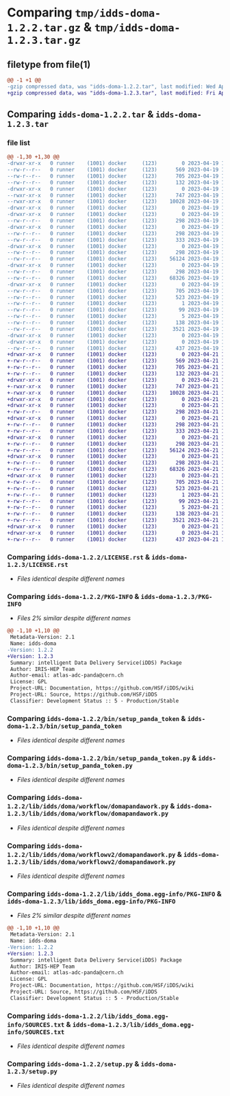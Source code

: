 # Comparing `tmp/idds-doma-1.2.2.tar.gz` & `tmp/idds-doma-1.2.3.tar.gz`

## filetype from file(1)

```diff
@@ -1 +1 @@
-gzip compressed data, was "idds-doma-1.2.2.tar", last modified: Wed Apr 19 10:36:00 2023, max compression
+gzip compressed data, was "idds-doma-1.2.3.tar", last modified: Fri Apr 21 12:33:21 2023, max compression
```

## Comparing `idds-doma-1.2.2.tar` & `idds-doma-1.2.3.tar`

### file list

```diff
@@ -1,30 +1,30 @@
-drwxr-xr-x   0 runner    (1001) docker     (123)        0 2023-04-19 10:36:00.554242 idds-doma-1.2.2/
--rw-r--r--   0 runner    (1001) docker     (123)      569 2023-04-19 10:35:37.000000 idds-doma-1.2.2/LICENSE.rst
--rw-r--r--   0 runner    (1001) docker     (123)      705 2023-04-19 10:36:00.554242 idds-doma-1.2.2/PKG-INFO
--rw-r--r--   0 runner    (1001) docker     (123)      132 2023-04-19 10:35:37.000000 idds-doma-1.2.2/README.md
-drwxr-xr-x   0 runner    (1001) docker     (123)        0 2023-04-19 10:36:00.554242 idds-doma-1.2.2/bin/
--rwxr-xr-x   0 runner    (1001) docker     (123)      747 2023-04-19 10:35:37.000000 idds-doma-1.2.2/bin/setup_panda_token
--rwxr-xr-x   0 runner    (1001) docker     (123)    10028 2023-04-19 10:35:37.000000 idds-doma-1.2.2/bin/setup_panda_token.py
-drwxr-xr-x   0 runner    (1001) docker     (123)        0 2023-04-19 10:36:00.554242 idds-doma-1.2.2/lib/
-drwxr-xr-x   0 runner    (1001) docker     (123)        0 2023-04-19 10:36:00.554242 idds-doma-1.2.2/lib/idds/
--rw-r--r--   0 runner    (1001) docker     (123)      298 2023-04-19 10:35:37.000000 idds-doma-1.2.2/lib/idds/__init__.py
-drwxr-xr-x   0 runner    (1001) docker     (123)        0 2023-04-19 10:36:00.554242 idds-doma-1.2.2/lib/idds/doma/
--rw-r--r--   0 runner    (1001) docker     (123)      298 2023-04-19 10:35:37.000000 idds-doma-1.2.2/lib/idds/doma/__init__.py
--rw-r--r--   0 runner    (1001) docker     (123)      333 2023-04-19 10:35:53.000000 idds-doma-1.2.2/lib/idds/doma/version.py
-drwxr-xr-x   0 runner    (1001) docker     (123)        0 2023-04-19 10:36:00.554242 idds-doma-1.2.2/lib/idds/doma/workflow/
--rw-r--r--   0 runner    (1001) docker     (123)      298 2023-04-19 10:35:37.000000 idds-doma-1.2.2/lib/idds/doma/workflow/__init__.py
--rw-r--r--   0 runner    (1001) docker     (123)    56124 2023-04-19 10:35:37.000000 idds-doma-1.2.2/lib/idds/doma/workflow/domapandawork.py
-drwxr-xr-x   0 runner    (1001) docker     (123)        0 2023-04-19 10:36:00.554242 idds-doma-1.2.2/lib/idds/doma/workflowv2/
--rw-r--r--   0 runner    (1001) docker     (123)      298 2023-04-19 10:35:37.000000 idds-doma-1.2.2/lib/idds/doma/workflowv2/__init__.py
--rw-r--r--   0 runner    (1001) docker     (123)    68326 2023-04-19 10:35:37.000000 idds-doma-1.2.2/lib/idds/doma/workflowv2/domapandawork.py
-drwxr-xr-x   0 runner    (1001) docker     (123)        0 2023-04-19 10:36:00.554242 idds-doma-1.2.2/lib/idds_doma.egg-info/
--rw-r--r--   0 runner    (1001) docker     (123)      705 2023-04-19 10:36:00.000000 idds-doma-1.2.2/lib/idds_doma.egg-info/PKG-INFO
--rw-r--r--   0 runner    (1001) docker     (123)      523 2023-04-19 10:36:00.000000 idds-doma-1.2.2/lib/idds_doma.egg-info/SOURCES.txt
--rw-r--r--   0 runner    (1001) docker     (123)        1 2023-04-19 10:36:00.000000 idds-doma-1.2.2/lib/idds_doma.egg-info/dependency_links.txt
--rw-r--r--   0 runner    (1001) docker     (123)       99 2023-04-19 10:36:00.000000 idds-doma-1.2.2/lib/idds_doma.egg-info/requires.txt
--rw-r--r--   0 runner    (1001) docker     (123)        5 2023-04-19 10:36:00.000000 idds-doma-1.2.2/lib/idds_doma.egg-info/top_level.txt
--rw-r--r--   0 runner    (1001) docker     (123)      138 2023-04-19 10:36:00.554242 idds-doma-1.2.2/setup.cfg
--rw-r--r--   0 runner    (1001) docker     (123)     3521 2023-04-19 10:35:37.000000 idds-doma-1.2.2/setup.py
-drwxr-xr-x   0 runner    (1001) docker     (123)        0 2023-04-19 10:36:00.554242 idds-doma-1.2.2/tools/
-drwxr-xr-x   0 runner    (1001) docker     (123)        0 2023-04-19 10:36:00.554242 idds-doma-1.2.2/tools/env/
--rw-r--r--   0 runner    (1001) docker     (123)      437 2023-04-19 10:35:53.000000 idds-doma-1.2.2/tools/env/environment.yml
+drwxr-xr-x   0 runner    (1001) docker     (123)        0 2023-04-21 12:33:21.298720 idds-doma-1.2.3/
+-rw-r--r--   0 runner    (1001) docker     (123)      569 2023-04-21 12:33:07.000000 idds-doma-1.2.3/LICENSE.rst
+-rw-r--r--   0 runner    (1001) docker     (123)      705 2023-04-21 12:33:21.298720 idds-doma-1.2.3/PKG-INFO
+-rw-r--r--   0 runner    (1001) docker     (123)      132 2023-04-21 12:33:07.000000 idds-doma-1.2.3/README.md
+drwxr-xr-x   0 runner    (1001) docker     (123)        0 2023-04-21 12:33:21.294720 idds-doma-1.2.3/bin/
+-rwxr-xr-x   0 runner    (1001) docker     (123)      747 2023-04-21 12:33:07.000000 idds-doma-1.2.3/bin/setup_panda_token
+-rwxr-xr-x   0 runner    (1001) docker     (123)    10028 2023-04-21 12:33:07.000000 idds-doma-1.2.3/bin/setup_panda_token.py
+drwxr-xr-x   0 runner    (1001) docker     (123)        0 2023-04-21 12:33:21.294720 idds-doma-1.2.3/lib/
+drwxr-xr-x   0 runner    (1001) docker     (123)        0 2023-04-21 12:33:21.294720 idds-doma-1.2.3/lib/idds/
+-rw-r--r--   0 runner    (1001) docker     (123)      298 2023-04-21 12:33:07.000000 idds-doma-1.2.3/lib/idds/__init__.py
+drwxr-xr-x   0 runner    (1001) docker     (123)        0 2023-04-21 12:33:21.294720 idds-doma-1.2.3/lib/idds/doma/
+-rw-r--r--   0 runner    (1001) docker     (123)      298 2023-04-21 12:33:07.000000 idds-doma-1.2.3/lib/idds/doma/__init__.py
+-rw-r--r--   0 runner    (1001) docker     (123)      333 2023-04-21 12:33:15.000000 idds-doma-1.2.3/lib/idds/doma/version.py
+drwxr-xr-x   0 runner    (1001) docker     (123)        0 2023-04-21 12:33:21.294720 idds-doma-1.2.3/lib/idds/doma/workflow/
+-rw-r--r--   0 runner    (1001) docker     (123)      298 2023-04-21 12:33:07.000000 idds-doma-1.2.3/lib/idds/doma/workflow/__init__.py
+-rw-r--r--   0 runner    (1001) docker     (123)    56124 2023-04-21 12:33:07.000000 idds-doma-1.2.3/lib/idds/doma/workflow/domapandawork.py
+drwxr-xr-x   0 runner    (1001) docker     (123)        0 2023-04-21 12:33:21.294720 idds-doma-1.2.3/lib/idds/doma/workflowv2/
+-rw-r--r--   0 runner    (1001) docker     (123)      298 2023-04-21 12:33:07.000000 idds-doma-1.2.3/lib/idds/doma/workflowv2/__init__.py
+-rw-r--r--   0 runner    (1001) docker     (123)    68326 2023-04-21 12:33:07.000000 idds-doma-1.2.3/lib/idds/doma/workflowv2/domapandawork.py
+drwxr-xr-x   0 runner    (1001) docker     (123)        0 2023-04-21 12:33:21.298720 idds-doma-1.2.3/lib/idds_doma.egg-info/
+-rw-r--r--   0 runner    (1001) docker     (123)      705 2023-04-21 12:33:21.000000 idds-doma-1.2.3/lib/idds_doma.egg-info/PKG-INFO
+-rw-r--r--   0 runner    (1001) docker     (123)      523 2023-04-21 12:33:21.000000 idds-doma-1.2.3/lib/idds_doma.egg-info/SOURCES.txt
+-rw-r--r--   0 runner    (1001) docker     (123)        1 2023-04-21 12:33:21.000000 idds-doma-1.2.3/lib/idds_doma.egg-info/dependency_links.txt
+-rw-r--r--   0 runner    (1001) docker     (123)       99 2023-04-21 12:33:21.000000 idds-doma-1.2.3/lib/idds_doma.egg-info/requires.txt
+-rw-r--r--   0 runner    (1001) docker     (123)        5 2023-04-21 12:33:21.000000 idds-doma-1.2.3/lib/idds_doma.egg-info/top_level.txt
+-rw-r--r--   0 runner    (1001) docker     (123)      138 2023-04-21 12:33:21.298720 idds-doma-1.2.3/setup.cfg
+-rw-r--r--   0 runner    (1001) docker     (123)     3521 2023-04-21 12:33:07.000000 idds-doma-1.2.3/setup.py
+drwxr-xr-x   0 runner    (1001) docker     (123)        0 2023-04-21 12:33:21.294720 idds-doma-1.2.3/tools/
+drwxr-xr-x   0 runner    (1001) docker     (123)        0 2023-04-21 12:33:21.298720 idds-doma-1.2.3/tools/env/
+-rw-r--r--   0 runner    (1001) docker     (123)      437 2023-04-21 12:33:15.000000 idds-doma-1.2.3/tools/env/environment.yml
```

### Comparing `idds-doma-1.2.2/LICENSE.rst` & `idds-doma-1.2.3/LICENSE.rst`

 * *Files identical despite different names*

### Comparing `idds-doma-1.2.2/PKG-INFO` & `idds-doma-1.2.3/PKG-INFO`

 * *Files 2% similar despite different names*

```diff
@@ -1,10 +1,10 @@
 Metadata-Version: 2.1
 Name: idds-doma
-Version: 1.2.2
+Version: 1.2.3
 Summary: intelligent Data Delivery Service(iDDS) Package
 Author: IRIS-HEP Team
 Author-email: atlas-adc-panda@cern.ch
 License: GPL
 Project-URL: Documentation, https://github.com/HSF/iDDS/wiki
 Project-URL: Source, https://github.com/HSF/iDDS
 Classifier: Development Status :: 5 - Production/Stable
```

### Comparing `idds-doma-1.2.2/bin/setup_panda_token` & `idds-doma-1.2.3/bin/setup_panda_token`

 * *Files identical despite different names*

### Comparing `idds-doma-1.2.2/bin/setup_panda_token.py` & `idds-doma-1.2.3/bin/setup_panda_token.py`

 * *Files identical despite different names*

### Comparing `idds-doma-1.2.2/lib/idds/doma/workflow/domapandawork.py` & `idds-doma-1.2.3/lib/idds/doma/workflow/domapandawork.py`

 * *Files identical despite different names*

### Comparing `idds-doma-1.2.2/lib/idds/doma/workflowv2/domapandawork.py` & `idds-doma-1.2.3/lib/idds/doma/workflowv2/domapandawork.py`

 * *Files identical despite different names*

### Comparing `idds-doma-1.2.2/lib/idds_doma.egg-info/PKG-INFO` & `idds-doma-1.2.3/lib/idds_doma.egg-info/PKG-INFO`

 * *Files 2% similar despite different names*

```diff
@@ -1,10 +1,10 @@
 Metadata-Version: 2.1
 Name: idds-doma
-Version: 1.2.2
+Version: 1.2.3
 Summary: intelligent Data Delivery Service(iDDS) Package
 Author: IRIS-HEP Team
 Author-email: atlas-adc-panda@cern.ch
 License: GPL
 Project-URL: Documentation, https://github.com/HSF/iDDS/wiki
 Project-URL: Source, https://github.com/HSF/iDDS
 Classifier: Development Status :: 5 - Production/Stable
```

### Comparing `idds-doma-1.2.2/lib/idds_doma.egg-info/SOURCES.txt` & `idds-doma-1.2.3/lib/idds_doma.egg-info/SOURCES.txt`

 * *Files identical despite different names*

### Comparing `idds-doma-1.2.2/setup.py` & `idds-doma-1.2.3/setup.py`

 * *Files identical despite different names*

